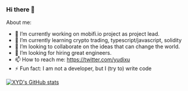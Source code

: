 ### Hi there 👋

About me:

- 🔭 I’m currently working on mobifi.io project as project lead.
- 🌱 I’m currently learning crypto trading, typescript/javascript, solidity
- 👯 I’m looking to collaborate on the ideas that can change the world.
- 🤔 I’m looking for hiring great engineers.
- 📫 How to reach me: https://twitter.com/yudixu
- ⚡ Fun fact: I am not a developer, but I (try to) write code

[![XYD's GitHub stats](https://github-readme-stats-one-navy.vercel.app/api?username=xyd945)](https://github.com/xyd945/github-readme-stats)
